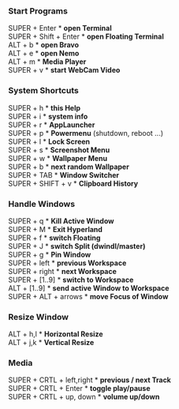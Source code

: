 ### Start Programs
SUPER + Enter               * __open Terminal__\
SUPER + Shift + Enter       * __open Floating Terminal__\
ALT   + b                   * __open Bravo__\
ALT   + e                   * __open Nemo__\
ALT   + m                   * __Media Player__\
SUPER + v                   * __start WebCam Video__

### System Shortcuts
SUPER + h                   * __this Help__\
SUPER + i                   * __system info__\
SUPER + r                   * __AppLauncher__\
SUPER + p                   * __Powermenu__ (shutdown, reboot ...)\
SUPER + l                   * __Lock Screen__\
SUPER + s                   * __Screenshot Menu__\
SUPER + w                   * __Wallpaper Menu__\
SUPER + b                   * __next random Wallpaper__\
SUPER + TAB                 * __Window Switcher__\
SUPER + SHIFT + v           * __Clipboard History__ 

### Handle Windows
SUPER + q                   * __Kill Active Window__\
SUPER + M                   * __Exit Hyperland__\
SUPER + f                   * __switch Floating__\
SUPER + J                   * __switch Split (dwindl/master)__\
SUPER + g                   * __Pin Window__\
SUPER + left                * __previous Workspace__\
SUPER + right               * __next Workspace__\
SUPER + [1..9]              * __switch to Workspace__\
ALT   + [1..9]              * __send active Window to Workspace__\
SUPER + ALT + arrows        * __move Focus of Window__

### Resize Window
ALT   + h,l                 * __Horizontal Resize__\
ALT   + j,k                 * __Vertical Resize__

### Media
SUPER + CRTL + left,right   * __previous / next Track__\
SUPER + CRTL + Enter        * __toggle play/pause__\
SUPER + CRTL + up, down     * __volume up/down__
